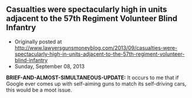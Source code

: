 ## Casualties were spectacularly high in units adjacent to the 57th Regiment Volunteer Blind Infantry

 * Originally posted at http://www.lawyersgunsmoneyblog.com/2013/09/casualties-were-spectacularly-high-in-units-adjacent-to-the-57th-regiment-volunteer-blind-infantry
 * Sunday, September 08, 2013

**BRIEF-AND-ALMOST-SIMULTANEOUS-UPDATE:** It occurs to me that if Google ever comes up with self-aiming guns to match its self-driving cars, this would be a moot issue.